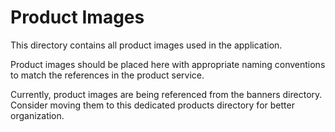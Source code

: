 # Product Images

This directory contains all product images used in the application.

Product images should be placed here with appropriate naming conventions to match the references in the product service.

Currently, product images are being referenced from the banners directory. Consider moving them to this dedicated products directory for better organization.